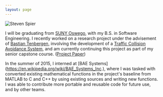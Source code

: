 ```yaml
---
layout: page
---
```


<div class="profilePhoto">
  <img alt="Steven Spier" src="{{site.baseurl}}/img/profile.jpg">
</div>



I will be graduating from [SUNY Oswego](http://www.oswego.edu), with my B.S. in Software Engineering. I recently worked on a research project under the advisement of [Bastian Tenbergen](http://bastian.tenbergen.org), involving the development of a [Traffic Collision Avoidance System](https://en.wikipedia.org/wiki/Traffic_collision_avoidance_system), and am currently continuing this project as part of my senior capstone course. ([Project Paper](http://Sdspier.github.io/Documents/sspierXPlaneReport.pdf))

In the summer of 2015, I interned at [BAE Systems] (https://en.wikipedia.org/wiki/BAE_Systems_Inc.), where I was tasked with converted existing mathematical functions in the project's baseline from MATLAB to C and C++ by using existing sources and writing new functions. I was able to contribute more portable and reusable code for future use, and by other teams.

